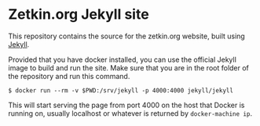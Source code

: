 # Zetkin.org Jekyll site
This repository contains the source for the zetkin.org website, built using
[Jekyll](http://jekyllrb.com).

Provided that you have docker installed, you can use the official Jekyll image
to build and run the site. Make sure that you are in the root folder of the
repository and run this command.

```
$ docker run --rm -v $PWD:/srv/jekyll -p 4000:4000 jekyll/jekyll
```

This will start serving the page from port 4000 on the host that Docker is
running on, usually localhost or whatever is returned by `docker-machine ip`.
